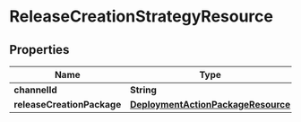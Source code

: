 

# ReleaseCreationStrategyResource


## Properties

Name | Type | Description | Notes
------------ | ------------- | ------------- | -------------
**channelId** | **String** |  |  [optional]
**releaseCreationPackage** | [**DeploymentActionPackageResource**](DeploymentActionPackageResource.md) |  |  [optional]



